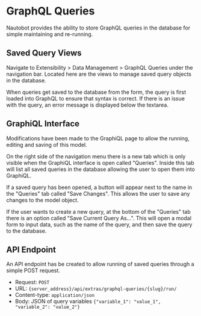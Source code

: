 # GraphQL Queries

Nautobot provides the ability to store GraphQL queries in the database for simple maintaining and re-running.

## Saved Query Views

Navigate to Extensibility > Data Management > GraphQL Queries under the navigation bar. Located here are the views to manage saved query objects in the database.

When queries get saved to the database from the form, the query is first loaded into GraphQL to ensure that syntax is correct. If there is an issue with the query, an error message is displayed below the textarea.

## GraphiQL Interface

Modifications have been made to the GraphiQL page to allow the running, editing and saving of this model.

On the right side of the navigation menu there is a new tab which is only visible when the GraphiQL interface is open called "Queries". Inside this tab will list all saved queries in the database allowing the user to open them into GraphiQL.

If a saved query has been opened, a button will appear next to the name in the "Queries" tab called "Save Changes". This allows the user to save any changes to the model object.

If the user wants to create a new query, at the bottom of the "Queries" tab there is an option called "Save Current Query As...". This will open a modal form to input data, such as the name of the query, and then save the query to the database.

## API Endpoint

An API endpoint has be created to allow running of saved queries through a simple POST request.

* Request: `POST`
* URL: `{server_address}/api/extras/graphql-queries/{slug}/run/`
* Content-type: `application/json`
* Body: JSON of query variables `{"variable_1": "value_1", "variable_2": "value_2"}`
